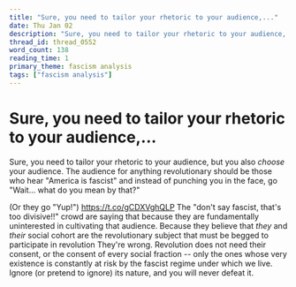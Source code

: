 ```yaml
---
title: "Sure, you need to tailor your rhetoric to your audience,..."
date: Thu Jan 02
description: "Sure, you need to tailor your rhetoric to your audience, but you also *choose* your audience."
thread_id: thread_0552
word_count: 138
reading_time: 1
primary_theme: fascism analysis
tags: ["fascism analysis"]
---
```


# Sure, you need to tailor your rhetoric to your audience,...

Sure, you need to tailor your rhetoric to your audience, but you also *choose* your audience. The audience for anything revolutionary should be those who hear "America is fascist" and instead of punching you in the face, go "Wait... what do you mean by that?"

(Or they go "Yup!") https://t.co/gCDXVghQLP The "don't say fascist, that's too divisive!!" crowd are saying that because they are fundamentally uninterested in cultivating that audience. Because they believe that *they* and *their* social cohort are the revolutionary subject that must be begged to participate in revolution They're wrong. Revolution does not need their consent, or the consent of every social fraction -- only the ones whose very existence is constantly at risk by the fascist regime under which we live. Ignore (or pretend to ignore) its nature, and you will never defeat it.